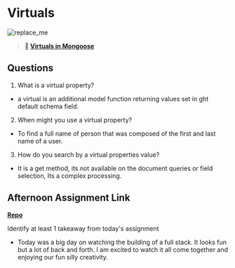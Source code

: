# Virtuals

![replace_me](https://codeworks.blob.core.windows.net/public/assets/img/illustrations/placeholder.svg)

> **📖 [Virtuals in Mongoose](https://codeworksacademy.com/fs-student-guide/resources/wk5/04-Virtuals)**

## Questions

1. What is a virtual property?

-   a virtual is an additional model function returning values set in ght default schema field.

2. When might you use a virtual property? 

-   To find a full name of person that was composed of the first and last name of a user.

3. How do you search by a virtual properties value?

-   It is a get method, its not available on the document queries or field selection, Its a complex processing. 

## Afternoon Assignment Link

**[Repo](https://github.com/Linda-Taing/<ASSIGNMENT_REPO>)**

Identify at least 1 takeaway from today's assignment

- Today was a big day on watching the building of a full stack. It looks fun but a lot of back and forth. I am excited to watch it all come together and enjoying our fun silly creativity. 
